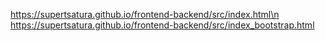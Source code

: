 https://supertsatura.github.io/frontend-backend/src/index.html\n
https://supertsatura.github.io/frontend-backend/src/index_bootstrap.html
